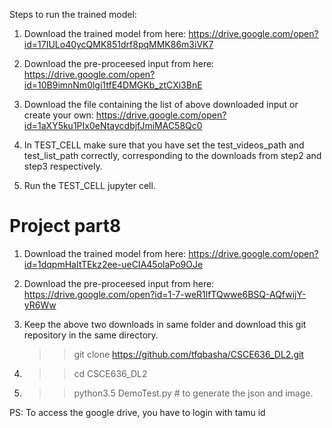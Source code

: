 Steps to run the trained model:
1. Download the trained model from here:
   https://drive.google.com/open?id=17IULo40ycQMK851drf8pqMMK86m3iVK7
2. Download the pre-proceesed input from here:
  https://drive.google.com/open?id=10B9imnNm0lgi1tfE4DMGKb_ztCXi3BnE
3. Download the file containing the list of above downloaded input or create your own:
   https://drive.google.com/open?id=1aXY5ku1PIx0eNtaycdbjfJmiMAC58Qc0
4. In TEST_CELL make sure that you have set the test_videos_path and test_list_path correctly, corresponding to the downloads from step2 and step3 respectively.

5. Run the TEST_CELL jupyter cell.


# **Project part8**
1. Download the trained model from here:
https://drive.google.com/open?id=1dqpmHaItTEkz2ee-ueCIA45olaPo9OJe

2. Download the pre-proceesed input from here:
https://drive.google.com/open?id=1-7-weR1lfTQwwe6BSQ-AQfwijY-yR6Ww

3. Keep the above two downloads in same folder and download this git repository in the same directory.         
     >> git clone https://github.com/tfqbasha/CSCE636_DL2.git
      
4. >> cd CSCE636_DL2
5. >> python3.5 DemoTest.py  # to generate the json and image.

PS: To access the google drive, you have to login with tamu id

